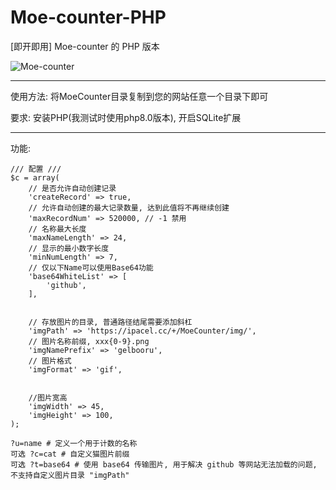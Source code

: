 # Moe-counter-PHP

\[即开即用\] Moe-counter 的 PHP 版本

![Moe-counter](https://ipacel.cc/+/MoeCounter/?u=github&t=xml)

---

使用方法: 将MoeCounter目录复制到您的网站任意一个目录下即可

要求: 安装PHP(我测试时使用php8.0版本), 开启SQLite扩展

---

功能: 
```
/// 配置 ///
$c = array(
	// 是否允许自动创建记录
	'createRecord' => true,
	// 允许自动创建的最大记录数量, 达到此值将不再继续创建
	'maxRecordNum' => 520000, // -1 禁用
	// 名称最大长度
	'maxNameLength' => 24,
	// 显示的最小数字长度
	'minNumLength' => 7,
	// 仅以下Name可以使用Base64功能
	'base64WhiteList' => [
		'github',
	],


	// 存放图片的目录, 普通路径结尾需要添加斜杠
	'imgPath' => 'https://ipacel.cc/+/MoeCounter/img/',
	// 图片名称前缀, xxx{0-9}.png
	'imgNamePrefix' => 'gelbooru',
	// 图片格式
	'imgFormat' => 'gif',


	//图片宽高
	'imgWidth' => 45,
	'imgHeight' => 100,
);
```

```
?u=name # 定义一个用于计数的名称
可选 ?c=cat # 自定义猫图片前缀
可选 ?t=base64 # 使用 base64 传输图片, 用于解决 github 等网站无法加载的问题, 不支持自定义图片目录 "imgPath"
```



